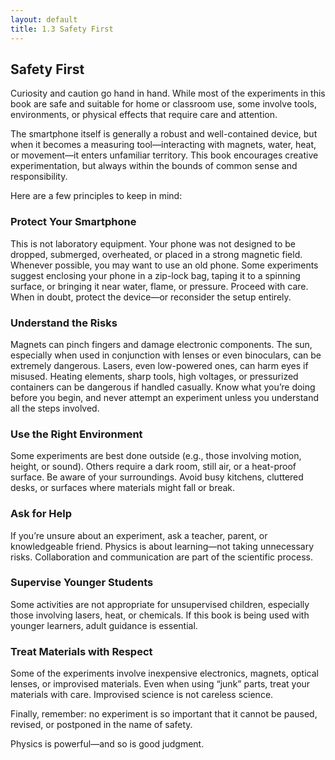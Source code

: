 ```yaml
---
layout: default
title: 1.3 Safety First
---
```


## Safety First

Curiosity and caution go hand in hand. While most of the experiments in this book are safe and suitable for home or classroom use, some involve tools, environments, or physical effects that require care and attention.

The smartphone itself is generally a robust and well-contained device, but when it becomes a measuring tool—interacting with magnets, water, heat, or movement—it enters unfamiliar territory. This book encourages creative experimentation, but always within the bounds of common sense and responsibility.

Here are a few principles to keep in mind:

### Protect Your Smartphone

This is not laboratory equipment. Your phone was not designed to be dropped, submerged, overheated, or placed in a strong magnetic field. Whenever possible, you may want to use an old phone. Some experiments suggest enclosing your phone in a zip-lock bag, taping it to a spinning surface, or bringing it near water, flame, or pressure. Proceed with care. When in doubt, protect the device—or reconsider the setup entirely.

### Understand the Risks

Magnets can pinch fingers and damage electronic components. The sun, especially when used in conjunction with lenses or even binoculars, can be extremely dangerous. Lasers, even low-powered ones, can harm eyes if misused. Heating elements, sharp tools, high voltages, or pressurized containers can be dangerous if handled casually. Know what you’re doing before you begin, and never attempt an experiment unless you understand all the steps involved.

### Use the Right Environment

Some experiments are best done outside (e.g., those involving motion, height, or sound). Others require a dark room, still air, or a heat-proof surface. Be aware of your surroundings. Avoid busy kitchens, cluttered desks, or surfaces where materials might fall or break.

### Ask for Help

If you’re unsure about an experiment, ask a teacher, parent, or knowledgeable friend. Physics is about learning—not taking unnecessary risks. Collaboration and communication are part of the scientific process.

### Supervise Younger Students

Some activities are not appropriate for unsupervised children, especially those involving lasers, heat, or chemicals. If this book is being used with younger learners, adult guidance is essential.

### Treat Materials with Respect

Some of the experiments involve inexpensive electronics, magnets, optical lenses, or improvised materials. Even when using “junk” parts, treat your materials with care. Improvised science is not careless science.

Finally, remember: no experiment is so important that it cannot be paused, revised, or postponed in the name of safety.

Physics is powerful—and so is good judgment.

